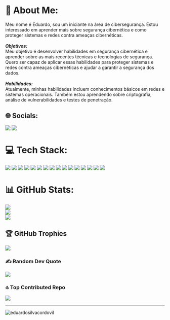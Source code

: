 # 💫 About Me:
Meu nome é Eduardo, sou um iniciante na área de cibersegurança. Estou interessado em aprender mais sobre segurança cibernética e como proteger sistemas e redes contra ameaças cibernéticas.<br><br>***Objetivos:***<br>Meu objetivo é desenvolver habilidades em segurança cibernética e aprender sobre as mais recentes técnicas e tecnologias de segurança. Quero ser capaz de aplicar essas habilidades para proteger sistemas e redes contra ameaças cibernéticas e ajudar a garantir a segurança dos dados.<br><br>***Habilidades:***<br>Atualmente, minhas habilidades incluem conhecimentos básicos em redes e sistemas operacionais. Também estou aprendendo sobre criptografia, análise de vulnerabilidades e testes de penetração.

## 🌐 Socials:

<div align="left">
<a href="https://www.linkedin.com/in/eduardo-cordovil/"><img src="https://img.shields.io/badge/LinkedIn-0077B5?style=for-the-badge&logo=linkedin&logoColor=white"></img></a>
<a href="https://tryhackme.com/r/p/kaluana"><img src="https://img.shields.io/badge/TryHackMe-212C42.svg?style=for-the-badge&logo=TryHackMe&logoColor=white"></img></a>
</div>

# 💻 Tech Stack:

<div align="left">
  <img src="https://img.shields.io/badge/Git-E34F26?style=for-the-badge&logo=git&logoColor=white" />
  <img src="https://img.shields.io/badge/Go-00ADD8.svg?style=for-the-badge&logo=Go&logoColor=white" />
  <img src="https://img.shields.io/badge/CSS3-1572B6?style=for-the-badge&logo=css3&logoColor=white" />
  <img src="https://img.shields.io/badge/Java-ED8B00?style=for-the-badge&logo=java&logoColor=white" />  
  <img src="https://img.shields.io/badge/HTML5-E34F26?style=for-the-badge&logo=html5&logoColor=white" />
  <img src="https://img.shields.io/badge/Linux-FCC624?style=for-the-badge&logo=linux&logoColor=black" />
  <img src="https://img.shields.io/badge/React-20232A?style=for-the-badge&logo=react&logoColor=61DAFB" />
  <img src="https://img.shields.io/badge/C%23-239120?style=for-the-badge&logo=c-sharp&logoColor=white" />
  <img src="https://img.shields.io/badge/Python-3776AB?style=for-the-badge&logo=python&logoColor=white" />
  <img src="https://img.shields.io/badge/Spring-6DB33F?style=for-the-badge&logo=spring&logoColor=white" />
  <img src="https://img.shields.io/badge/Node.js-43853D?style=for-the-badge&logo=node.js&logoColor=white" />
  <img src="https://img.shields.io/badge/MySQL-4479A1.svg?style=for-the-badge&logo=MySQL&logoColor=white" />
  <img src="https://img.shields.io/badge/docker-%230db7ed.svg?style=for-the-badge&logo=docker&logoColor=white" />
  <img src="https://img.shields.io/badge/TypeScript-007ACC?style=for-the-badge&logo=typescript&logoColor=white" />
  <img src="https://img.shields.io/badge/Amazon_AWS-232F3E?style=for-the-badge&logo=amazon-aws&logoColor=white" />
  <img src="https://img.shields.io/badge/JavaScript-F7DF1E?style=for-the-badge&logo=javascript&logoColor=black" />
</div>

# 📊 GitHub Stats:
![](https://github-readme-stats.vercel.app/api?username=EduardoSilvaCordovil&theme=radical&hide_border=false&include_all_commits=true&count_private=false)<br/>
![](https://github-readme-streak-stats.herokuapp.com/?user=EduardoSilvaCordovil&theme=radical&hide_border=false)<br/>
![](https://github-readme-stats.vercel.app/api/top-langs/?username=EduardoSilvaCordovil&theme=radical&hide_border=false&include_all_commits=true&count_private=false&layout=compact)

## 🏆 GitHub Trophies
![](https://github-profile-trophy.vercel.app/?username=EduardoSilvaCordovil&theme=radical&no-frame=true&no-bg=false&margin-w=4)

### ✍️ Random Dev Quote
![](https://quotes-github-readme.vercel.app/api?type=horizontal&theme=radical)

### 🔝 Top Contributed Repo
![](https://github-contributor-stats.vercel.app/api?username=EduardoSilvaCordovil&limit=5&theme=radical&combine_all_yearly_contributions=true)

---
<p align="left"> <img src="https://komarev.com/ghpvc/?username=eduardosilvacordovil&label=Profile%20views&color=0e75b6&style=flat" alt="eduardosilvacordovil" /> </p>

<!-- Proudly created with GPRM ( https://gprm.itsvg.in ) -->
